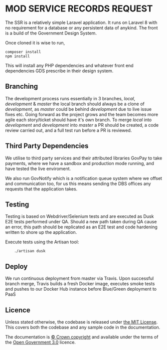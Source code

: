 # MOD SERVICE RECORDS REQUEST

The SSR is a relatively simple Laravel application. It runs on Laravel 8 with no requirement for a database or any persistent data of anykind. The front is a build of the Government Design System. 

Once cloned it is wise to run, 

    composer install
    npm install

This will install any PHP dependencies and whatever front end dependencies GDS prescribe in their design system.

## Branching

The development process runs essentially in 3 branches, *local*, *development* & *master* the local branch should always be a clone of *development*, as *master* could be behind *development* due to live issue fixes etc. Going forward as the project grows and the team becomes more agile each story/ticket should have it's own branch.  To merge *local* into *development* and *development* into *master* a PR should be created, a code review carried out, and a full test run before a PR is reviewed.


## Third Party Dependencies

We utilise to third party services and their attributed libraries GovPay to take payments, where we have a sandbox and production mode running, and have tested the live enviroment. 

We also run GovNotify which is a notification queue system where we offset and communication too, for us this means sending the DBS offices any requests that the application takes.

## Testing

Testing is based on Webdriver/Selenium tests and are executed as Dusk E2E tests performed under QA. Should a new path taken during QA cause an error,
this path should be replicated as an E2E test and code hardening written to shore up the application.

Execute tests using the Artisan tool:

```
    ./artisan dusk
```

## Deploy

We run continuous deployment from master via Travis. Upon successful branch merge, Travis builds a fresh Docker image, executes smoke tests and
pushes to our Docker Hub instance before Blue/Green deployment to PaaS

## Licence

Unless stated otherwise, the codebase is released under [the MIT License](https://github.com/servicerecords/mod-ssr/blob/master/LICENCE.md). This covers both the codebase and any sample code in the documentation.

The documentation is [© Crown copyright](http://www.nationalarchives.gov.uk/information-management/re-using-public-sector-information/uk-government-licensing-framework/crown-copyright/) and available under the terms of the [Open Government 3.0](http://www.nationalarchives.gov.uk/doc/open-government-licence/version/3/) licence.
